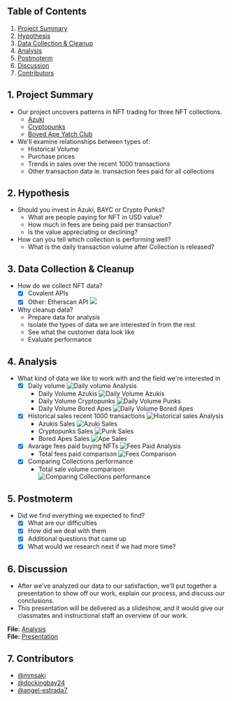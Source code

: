  <!--
 <img src="https://media2.giphy.com/media/JTV3ciE3YTDycJXhmq/giphy.gif?cid=ecf05e47e01en4yfdxy8feugp8cfur80fovlpp01u38dssnk&rid=giphy.gif&ct=g" alt="ether" width="100%"/>
 -->

## Table of Contents

1. [Project Summary](#1-project-summary)
2. [Hypothesis](#2-hypothesis)
3. [Data Collection & Cleanup](#3-data-collection--cleanup)
4. [Analysis](#4-analysis)
5. [Postmoterm](#5-postmoterm)
6. [Discussion](#6-discussion)
7. [Contributors](#7-contributors)

## 1. Project Summary
* Our project uncovers patterns in NFT trading for three NFT collections.
    * [Azuki](https://www.azuki.com)
    * [Cryptopunks](http://larvalabs.com/cryptopunks)
    * [Boyed Ape Yatch Club](https://boredapeyachtclub.com/)
* We'll examine relationships between types of:
    * Historical Volume 
    * Purchase prices
    * Trends in sales over the recent 1000 transactions
    * Other transaction data ie. transaction fees paid for all collections

## 2. Hypothesis
* Should you invest in Azuki, BAYC or Crypto Punks? 
    * What are people paying for NFT in USD value?
    * How much in fees are being paid per transaction?
    * Is the value appreciating or declining?
* How can you tell which collection is performing well?
    * What is the daily transaction volume after Collection is released?

## 3. Data Collection & Cleanup
* How do we collect NFT data?
    - [x] Covalent APIs
    - [x] Other: Etherscan API
     ![](./exports/png/nft_analysis.png)
* Why cleanup data?
    * Prepare data for analysis
    * Isolate the types of data we are interested in from the rest
    * See what the customer data look like
    * Evaluate performance

## 4. Analysis

* What kind of data we like to work with and the field we're interested in 
    - [x] Daily volume
    ![Daily volume Analysis](./exports/png/nft_analysis_pg2.png)
        * Daily Volume Azukis
        ![Daily Volume Azukis](./exports/azuki_daily_volume.png)
        * Daily Volume Cryptopunks
        ![Daily Volume Punks](./exports/crypotpunks_daily_volume.png)
        * Daily Volume Bored Apes
        ![Daily Volume Bored Apes](./exports/BAYC_daily_volume.png)
    - [x] Historical sales recent 1000 transactions
    ![Historical sales Analysis](./exports/png/nft_analysis_pg6.png)
        * Azukis Sales
        ![Azuki Sales](./exports/azuki_daily_sales.png)
        * Cryptopunks Sales
        ![Punk Sales](./exports/cryptopunks_daily_sales.png)
        * Bored Apes Sales
        ![Ape Sales](./exports/BAYC_daily_sales.png)
    - [x] Avarage fees paid buying NFTs
    ![Fees Paid Analysis](./exports/png/nft_analysis_pg11.png)
        * Total fees paid comparison
        ![Fees Comparison](./exports/combined_fees_comparison.png)
    - [x] Comparing Collections performance
        * Total sale volume comparison
        ![Comparing Collections performance](./exports/combined_recent_1000_sales_total.png)


## 5. Postmoterm
* Did we find everything we expected to find?
    - [x] What are our difficulties 
    - [x] How did we deal with them
    - [x] Additional questions that came up
    - [x] What would we research next if we had more time?

## 6. Discussion

* After we've analyzed our data to our satisfaction, we'll put together a presentation to show off our work, explain our process, and discuss our conclusions.
* This presentation will be delivered as a slideshow, and it would give our classmates and instructional staff an overview of our work. 

**File:** [Analysis](./group_project_01.ipynb) <br>
**File:** [Presentation](./group_presentation.pdf)


## 7. Contributors 

- [@mmsaki](https://github.com/mmsaki)
- [@dockingbay24](https://github.com/dockingbay24)
- [@angel-estrada7](https://github.com/angel-estrada7)

